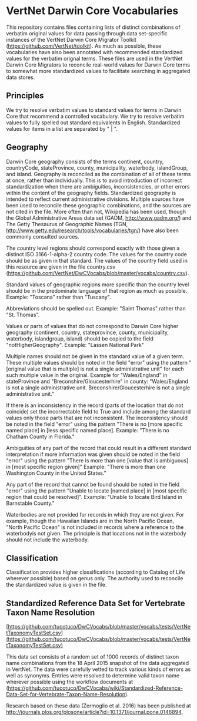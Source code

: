 VertNet Darwin Core Vocabularies
=========

This repository contains files containing lists of distinct combinations of verbatim original values for data passing through data set-specific instances of the VertNet Darwin Core Migrator Toolkit (https://github.com/VertNet/toolkit). As much as possible, these vocabularies have also been annotated with recommended standardized values for the verbatim orignal terms. These files are used in the VertNet Darwin Core Migrators to reconcile real-world values for Darwin Core terms to somewhat more standardized values to facilitate searching in aggregated data stores.

## Principles
We try to resolve verbatim values to standard values for terms in Darwin Core that recommend a controlled vocabulary.
We try to resolve verbatim values to fully spelled out standard equivalents in English.
Standardized values for items in a list are separated by " | ".


## Geography
Darwin Core geography consists of the terms continent, country, countryCode, stateProvince, county, municipality, waterbody, islandGroup, and island. Geography is reconciled as the combination of all of these terms at once, rather than individually. This is to avoid introduction of incorrect standardization when there are ambiguities, inconsistencies, or other errors within the content of the geography fields. Standardized geography is intended to reflect current administrative divisions. Multiple sources have been used to reconcile these geographic combinations, and the sources are not cited in the file. More often than not, Wikipedia has been used, though the Global Administrative Areas data set (GADM, http://www.gadm.org/) and The Getty Thesaurus of Geographic Names (TGN, http://www.getty.edu/research/tools/vocabularies/tgn/) have also been commonly consulted sources.

The country level regions should correspond exactly with those given a distinct ISO 3166-1-alpha-2 country code. The values for the country code should be as given in that standard. The values of the country field used in this resource are given in the file country.csv (https://github.com/VertNet/DwCVocabs/blob/master/vocabs/country.csv). 

Standard values of geographic regions more specific than the country level should be in the predominate language of that region as much as possible. 
Example: "Toscana" rather than "Tuscany".

Abbreviations should be spelled out.
Example: "Saint Thomas" rather than "St. Thomas".

Values or parts of values that do not correspond to Darwin Core higher geography (continent, country, stateprovince, county, municipality, waterbody, islandgroup, island) should be copied to the field "notHigherGeography".
Example: "Lassen National Park"

Multiple names should not be given in the standard value of a given term. These multiple values should be noted in the field "error" using the pattern "[original value that is multiple] is not a single administrative unit" for each such multiple value in the original. 
Example for "Wales/England" in stateProvince and "Breconshire/Gloucesterhire" in county: "Wales/England is not a single administrative unit. Breconshire/Gloucesterhire is not a single administrative unit."
 
If there is an inconsistency in the record (parts of the location that do not coincide) set the incorrectable field to True and include among the standard values only those parts that are not inconsistent. The inconsistency should be noted in the field "error" using the pattern "There is no [more specific named place] in [less specific named place]. 
Example: "There is no Chatham County in Florida."

Ambiguities of any part of the record that could result in a different standard interpretation if more information was given should be noted in the field "error" using the pattern "There is more than one [value that is ambiguous] in [most specific region given]" 
Example: "There is more than one Washington County in the United States."

Any part of the record that cannot be found should be noted in the field "error" using the pattern "Unable to locate [named place] in [most specific region that could be resolved]".
Example: "Unable to locate Bird Island in Barnstable County."

Waterbodies are not provided for records in which they are not given. For example, though the Hawaiian Islands are in the North Pacific Ocean, "North Pacific Ocean" is not included in records where a reference to the waterbodyis not given. The principle is that locations not in the waterbody should not include the waterbody. 
## Classification
Classification provides higher classifications (according to Catalog of Life wherever possible) based on genus only. The authority used to reconcile the standardized value is given in the file.

## Standardized Reference Data Set for Vertebrate Taxon Name Resolution

[https://github.com/tucotuco/DwCVocabs/blob/master/vocabs/tests/VertNetTaxonomyTestSet.csv](https://github.com/tucotuco/DwCVocabs/blob/master/vocabs/tests/VertNetTaxonomyTestSet.csv)

This data set consists of a random set of 1000 records of distinct taxon name combinations from the 18 April 2015 snapshot of the data aggregated in VertNet. The data were carefully vetted to track various kinds of errors as well as synonyms. Entries were resolved to determine valid taxon name wherever possible using the workflow documents at (https://github.com/tucotuco/DwCVocabs/wiki/Standardized-Reference-Data-Set-for-Vertebrate-Taxon-Name-Resolution).

Research based on these data (Zermoglio et al. 2016) has been published at http://journals.plos.org/plosone/article?id=10.1371/journal.pone.0146894.
